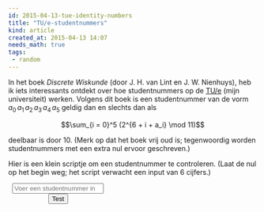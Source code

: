 ```yaml
---
id: 2015-04-13-tue-identity-numbers
title: "TU/e-studentnummers"
kind: article
created_at: 2015-04-13 14:07
needs_math: true
tags:
 - random
---
```


In het boek *Discrete Wiskunde* (door J. H. van Lint en J. W. Nienhuys), heb ik iets interessants ontdekt over hoe studentnummers op de <a href="http://tue.nl">TU/e</a> (mijn universiteit) werken. <!-- more --> Volgens dit boek is een studentnummer van de vorm $a_0 \, a_1 \, a_2 \, a_3 \, a_4 \, a_5$ geldig dan en slechts dan als

$$\sum_{i = 0}^5 (2^{6 + i + a_i} \mod 11)$$

deelbaar is door $10$. (Merk op dat het boek vrij oud is; tegenwoordig worden studentnummers met een extra nul ervoor geschreven.)

Hier is een klein scriptje om een studentnummer te controleren. (Laat de nul op het begin weg; het script verwacht een input van 6 cijfers.)

<form id="number-form" style="text-align: center;">
    <div class="input-group" style="width: 40%;">
        <input id="number-field" class="form-control" type="text" placeholder="Voer een studentnummer in"></input>
        <span class="input-group-btn">
            <button type="submit" class="btn btn-default">Test</button>
        </span>
    </div>
</form>
<div id="valid-message" class="alert alert-success" style="display: none;">Dit studentnummer is geldig.</div>
<div id="invalid-message" class="alert alert-danger" style="display: none;">Dit studentnummer is niet geldig.</div>

<script>
    var powersOfTwo = [0, 0, 0, 0, 0, 0, 9, 7, 3, 6, 1, 2, 4, 8, 5, 10, 9, 7, 3, 6, 1];
    
    function checkIdentityNumber() {
        var val = $('#number-field').val()
        
        var sum = 0
        for (var i = 0; i < 6; i++) {
            sum += powersOfTwo[6 + i + parseInt(val[i], 10)]
        }
        
        if (sum % 10 == 0) {
            $('#valid-message').slideUp()
            $('#valid-message').slideDown()
            $('#invalid-message').slideUp()
        } else {
            $('#invalid-message').slideUp()
            $('#invalid-message').slideDown()
            $('#valid-message').slideUp()
        }
        
        return false;
    }
    
    $(function() {
        $('#number-form').on('submit', checkIdentityNumber);
    })
</script>
